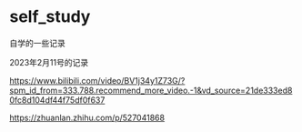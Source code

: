 # self_study
自学的一些记录


2023年2月11号的记录


https://www.bilibili.com/video/BV1j34y1Z73G/?spm_id_from=333.788.recommend_more_video.-1&vd_source=21de333ed80fc8d104df44f75df0f637

https://zhuanlan.zhihu.com/p/527041868
